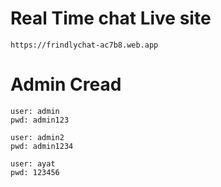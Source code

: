 # Real Time chat Live site
    https://frindlychat-ac7b8.web.app
# Admin Cread
    user: admin
    pwd: admin123

    user: admin2
    pwd: admin1234

    user: ayat
    pwd: 123456
